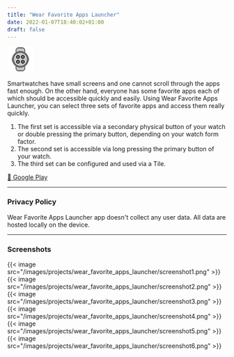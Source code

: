 ```yaml
---
title: "Wear Favorite Apps Launcher"
date: 2022-01-07T18:40:02+01:00
draft: false
---
```


![icon](/images/projects/wear_favorite_apps_launcher/icon.png)

Smartwatches have small screens and one cannot scroll through the apps fast enough. On the other hand, everyone has some favorite apps each of which should be accessible quickly and easily. Using Wear Favorite Apps Launcher, you can select three sets of favorite apps and access them really quickly. 

1. The first set is accessible via a secondary physical button of your watch or double pressing the primary button, depending on your watch form factor.
2. The second set is accessible via long pressing the primary button of your watch.
3. The third set can be configured and used via a Tile.

[🔗 Google Play](https://play.google.com/store/apps/details?id=com.mbt925.wear.favoriteappslauncher)

---

### Privacy Policy
Wear Favorite Apps Launcher app doesn't collect any user data. All data are hosted locally on the device.

---

### Screenshots

{{< image src="/images/projects/wear_favorite_apps_launcher/screenshot1.png" >}}
{{< image src="/images/projects/wear_favorite_apps_launcher/screenshot2.png" >}}
{{< image src="/images/projects/wear_favorite_apps_launcher/screenshot3.png" >}}
{{< image src="/images/projects/wear_favorite_apps_launcher/screenshot4.png" >}}
{{< image src="/images/projects/wear_favorite_apps_launcher/screenshot5.png" >}}
{{< image src="/images/projects/wear_favorite_apps_launcher/screenshot6.png" >}}